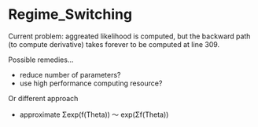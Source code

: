 # Regime_Switching

Current problem: aggreated likelihood is computed, but the backward path (to compute derivative) takes forever to be computed at line 309.

Possible remedies...
- reduce number of parameters?
- use high performance computing resource?

Or different approach
- approximate Σexp(f(Theta)) ～ exp(Σf(Theta))